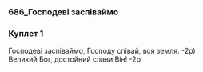 ### 686_Господеві заспіваймо
### Куплет 1
Господеві заспіваймо, Господу співай, вся земля. -2р)<br/>Великий Бог, достойний слави Він! -2р
